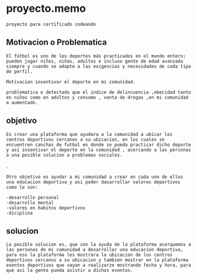 # proyecto.memo
    proyecto para certificado codeando

## Motivacion o Problematica
    El fútbol es uno de los deportes más practicados en el mundo entero; pueden jugar niños, niñas, adultos e incluso gente de edad avanzada siempre y cuando se adapte a las exigencias y necesidades de cada tipo de perfil.

    Motivacion insentivar el deporte en mi comunidad.

    problematica e detectado que el indice de delincuencia ,obecidad tanto en niños como en adultos y consumo , venta de drogas ,en mi comunidad a aumentado.

## objetivo

    Es crear una plataforma que ayudara a la comunidad a ubicar los centros deportivos cercanos a su ubicacion, en los cuales se encuentren canchas de futbol en donde se pueda practicar dicho deporte y asi insentivar el deporte en la comunidad , acercando a las personas a una posible solucion a problemas sociales. 
.

    Otro objetivo es ayudar a mi comunidad a crear en cada uno de ellos una educacion deportiva y asi poder dasarrollar valores deportivos como lo son:

    -desarrollo personal
    -desarrollo mental
    -valores en habitos deportivos
    -diciplina


## solucion
    
    La posible solucion es, que con la ayuda de la plataforma acerquemos a las personas de mi comunidad a desarrollar una educacion deportiva, para eso la plataforma les mostrara la ubicacion de los centros deportivos cercanos a su ubicacion y tambien mostrar en la plataforma eventos deportivos que vayan a realizarze mostrando fecha y hora, para que asi la gente pueda asistir a dichos eventos.